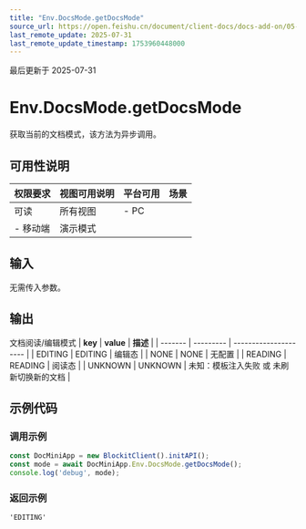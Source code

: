 ```yaml
---
title: "Env.DocsMode.getDocsMode"
source_url: https://open.feishu.cn/document/client-docs/docs-add-on/05-api-doc/env/DocsMode/Env.DocsMode.getDocsMode
last_remote_update: 2025-07-31
last_remote_update_timestamp: 1753960448000
---
```

最后更新于 2025-07-31

# Env.DocsMode.getDocsMode
获取当前的文档模式，该方法为异步调用。

## 可用性说明

权限要求 | 视图可用说明 | 平台可用 | 场景
--- | --- | --- | ---
可读 | 所有视图 | - PC  
- 移动端 | 演示模式

## 输入

无需传入参数。

## 输出

文档阅读/编辑模式
| **key** | **value** | **描述**                |
| ------- | --------- | --------------------- |
| EDITING | EDITING   | 编辑态                   |
| NONE    | NONE      | 无配置                   |
| READING | READING   | 阅读态                   |
| UNKNOWN | UNKNOWN   | 未知：模板注入失败 或 未刷新切换新的文档 |

## 示例代码

### 调用示例

```js
const DocMiniApp = new BlockitClient().initAPI();
const mode = await DocMiniApp.Env.DocsMode.getDocsMode();
console.log('debug', mode);
```

### 返回示例

```
'EDITING'
```
